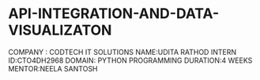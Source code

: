 # API-INTEGRATION-AND-DATA-VISUALIZATON
COMPANY : CODTECH IT SOLUTIONS
NAME:UDITA RATHOD
INTERN ID:CTO4DH2968
DOMAIN: PYTHON PROGRAMMING
DURATION:4 WEEKS
MENTOR:NEELA SANTOSH
